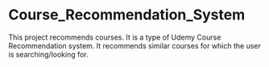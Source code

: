 # Course_Recommendation_System
This project recommends courses. It is a type of Udemy Course Recommendation system. It recommends similar courses for which the user is searching/looking for.
